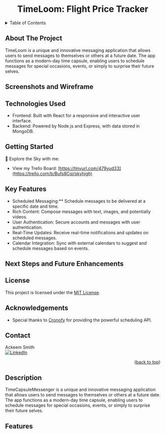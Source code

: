 # <a name="readme-top"></a>

<div align="center">
<h1>TimeLoom: Flight Price Tracker</h1>
</div>

<!-- TABLE OF CONTENTS -->
<details>
    <summary>Table of Contents</summary>
    <ul>
        <li><a href="#about-the-project">About The Project</a></li>
        <li><a href="#screenshots-and-wireframe">Screenshots and Wireframe</a></li>
        <li><a href="#technologies-used">Technologies Used</a></li>
        <li><a href="#getting-started">Getting Started</a></li>
        <li><a href="#key-features">Key Features</a></li>
        <li><a href="#next-steps-and-future-enhancements">Next Steps and Future Enhancements</a></li>
        <li><a href="#contact">Contact</a></li>
    </ul>
</details>

## About The Project
TimeLoom is a unique and innovative messaging application that allows users to send messages to themselves or others at a future date. The app functions as a modern-day time capsule, enabling users to schedule messages for special occasions, events, or simply to surprise their future selves.

## Screenshots and Wireframe


## Technologies Used
<ul>
  <li>Frontend: Built with React for a responsive and interactive user interface.</li>
  <li>Backend: Powered by Node.js and Express, with data stored in MongoDB.</li>
</ul>


## Getting Started
🚀 Explore the Sky with me: 

* View my Trello Board: [https://tinyurl.com/479yud33](https://trello.com/b/Bufs8Cqj/skyhigh)


## Key Features
<ul>
  <li>Scheduled Messaging:** Schedule messages to be delivered at a specific date and time.</li>
  <li>Rich Content: Compose messages with text, images, and potentially videos.</li>
  <li>User Authentication: Secure accounts and messages with user authentication.</li>
  <li>Real-Time Updates: Receive real-time notifications and updates on scheduled messages.</li>
  <li>Calendar Integration: Sync with external calendars to suggest and schedule messages based on events.</li>
</ul>


## Next Steps and Future Enhancements
<ul>
    
</ul>


## License

This project is licensed under the [MIT License](LICENSE).

## Acknowledgements

- Special thanks to [Cronofy](https://www.cronofy.com/) for providing the powerful scheduling API.

## Contact
Ackeem Smith </br>
[![LinkedIn](https://img.shields.io/badge/linkedin-%230077B5.svg?style=for-the-badge&logo=linkedin&logoColor=white)](https://www.linkedin.com/in/smackeem/)

<p align="right">(<a href="#readme-top">back to top</a>)</p>


## Description

TimeCapsuleMessenger is a unique and innovative messaging application that allows users to send messages to themselves or others at a future date. The app functions as a modern-day time capsule, enabling users to schedule messages for special occasions, events, or simply to surprise their future selves.

## Features





